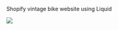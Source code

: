 Shopify vintage bike website using Liquid

<img src='https://github.com/vancodes/vintagebike/blob/master/assets/images/vintage-bike-screenshot.jpg'/>

